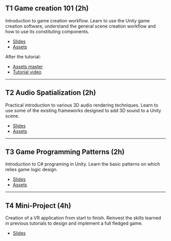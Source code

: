 ## T1 Game creation 101 (2h)

Introduction to game creation workflow. 
Learn to use the Unity game creation software, understand the general scene creation workflow and how to use its constituting components.

- [Slides](https://rasputin-cloud.ircam.fr/index.php/s/7J5Y8QjxMQGGesM)
- [Assets](https://rasputin-cloud.ircam.fr/index.php/s/HwtqJPCZBgRgdxY)

After the tutorial:

- [Assets master](https://rasputin-cloud.ircam.fr/index.php/s/LPAWBMeT7Sw7P7S)
- [Tutorial video](https://rasputin-cloud.ircam.fr/index.php/s/Z6AF3NceqycesRk)

* * *

## T2 Audio Spatialization (2h)

Practical introduction to various 3D audio rendering techniques. Learn to use some of the existing frameworks designed to add 3D sound to a Unity scene.

- [Slides](https://rasputin-cloud.ircam.fr/index.php/s/8t2tN2YZAWodsQR)
- [Assets](https://rasputin-cloud.ircam.fr/index.php/s/4ZwXf2PCjfFrk9o)

* * *

## T3 Game Programming Patterns (2h)

Introduction to C# programing in Unity. Learn the basic patterns on which relies game logic design.

- [Slides](https://rasputin-cloud.ircam.fr/index.php/s/sX5dxbnDQWoBr4t)
- [Assets](https://rasputin-cloud.ircam.fr/index.php/s/9AWzJaeedLcZqyb)

* * *

## T4 Mini-Project (4h)

Creation of a VR application from start to finish. Reinvest the skills learned in previous tutorials to design and implement a full fledged game.

- [Slides](https://rasputin-cloud.ircam.fr/index.php/s/nCYCZXZJwDd47dw)



<!-- # TP3 Interactions in VR/AR (2h) -->
<!-- # TP5 Port of an application to VR (2h) -->
